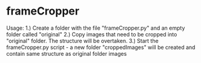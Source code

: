 # frameCropper
Usage:
1.) Create a folder with the file "frameCropper.py" and an empty folder called "original"
2.) Copy images that need to be cropped into "original" folder. The structure will be overtaken.
3.) Start the frameCropper.py script - a new folder "croppedImages" will be created and contain same structure as original folder images
